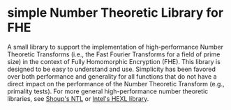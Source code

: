 # simple Number Theoretic Library for FHE

A small library to support the implementation of high-performance Number Theoretic Transforms (i.e., the Fast Fourier Transforms for a field of prime size) in the context of Fully Homomorphic Encryption (FHE). This library is designed to be easy to understand and use. Simplicity has been favored over both performance and generality for all functions that do not have a direct impact on the performance of the Number Theoretic Transform (e.g., primality tests). For more general high-performance number theoretic libraries, see [Shoup's NTL](https://github.com/libntl/ntl) or [Intel's HEXL library](https://github.com/intel/hexl).

